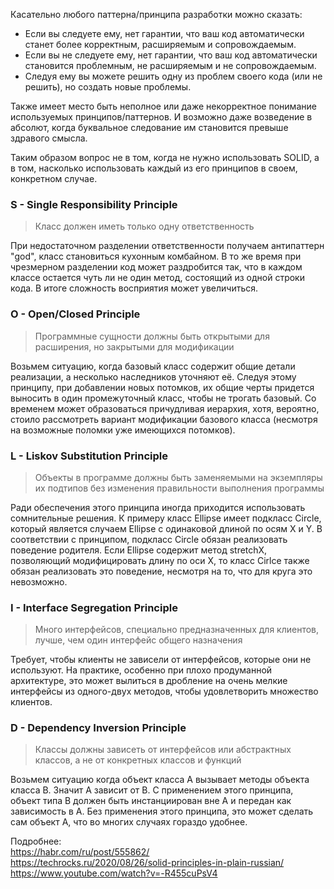 Касательно любого паттерна/принципа разработки можно сказать:

* Если вы следуете ему, нет гарантии, что ваш код автоматически станет более корректным, расширяемым и сопровождаемым.
* Если вы не следуете ему, нет гарантии, что ваш код автоматически становится проблемным, не расширяемым и не сопровождаемым.
* Следуя ему вы можете решить одну из проблем своего кода (или не решить), но создать новые проблемы.

Также имеет место быть неполное или даже некорректное понимание используемых принципов/паттернов. И возможно даже возведение в абсолют, когда буквальное следование им становится превыше здравого смысла.

Таким образом вопрос не в том, когда не нужно использовать SOLID, а в том, насколько использовать каждый из его принципов в своем, конкретном случае.

### S - Single Responsibility Principle
> Класс должен иметь только одну ответственность
  
При недостаточном разделении ответственности получаем антипаттерн "god", класс становиться кухонным комбайном. В то же время при чрезмерном разделении код может раздробится так, что в каждом классе остается чуть ли не один метод, состоящий из одной строки кода. В итоге сложность восприятия может увеличиться.

### O - Open/Closed Principle
> Программные сущности должны быть открытыми для расширения, но закрытыми для модификации
  
Возьмем ситуацию, когда базовый класс содержит общие детали реализации, а несколько наследников уточняют её. Следуя этому принципу, при добавлении новых потомков, их общие черты придется выносить в один промежуточный класс, чтобы не трогать базовый. Со временем может образоваться причудливая иерархия, хотя, вероятно, стоило рассмотреть вариант модификации базового класса (несмотря на возможные поломки уже имеющихся потомков).

### L - Liskov Substitution Principle
> Объекты в программе должны быть заменяемыми на экземпляры их подтипов без изменения правильности выполнения программы
  
Ради обеспечения этого принципа иногда приходится использовать сомнительные решения. К примеру класс Ellipse имеет подкласс Circle, который является случаем Ellipse с одинаковой длиной по осям X и Y. В соответствии с принципом, подкласс Circle обязан реализовать поведение родителя. Если Ellipse содержит метод stretchX, позволяющий модифицировать длину по оси X, то класс Cirlce также обязан реализовать это поведение, несмотря на то, что для круга это невозможно.

### I - Interface Segregation Principle
> Много интерфейсов, специально предназначенных для клиентов, лучше, чем один интерфейс общего назначения
  
Требует, чтобы клиенты не зависели от интерфейсов, которые они не используют. На практике, особенно при плохо продуманной архитектуре, это может вылиться в дробление на очень мелкие интерфейсы из одного-двух методов, чтобы удовлетворить множество клиентов.

### D - Dependency Inversion Principle
> Классы должны зависеть от интерфейсов или абстрактных классов, а не от конкретных классов и функций
  
Возьмем ситуацию когда объект класса A вызывает методы объекта класса B. Значит A зависит от B. С применением этого принципа, объект типа B должен быть инстанциирован вне A и передан как зависимость в A. Без применения этого принципа, это может сделать сам объект A, что во многих случаях гораздо удобнее.
  
  
Подробнее:  
https://habr.com/ru/post/555862/  
https://techrocks.ru/2020/08/26/solid-principles-in-plain-russian/  
https://www.youtube.com/watch?v=-R455cuPsV4  
